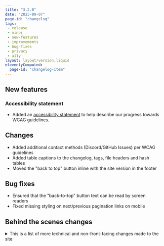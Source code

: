 ```yaml
---
title: "3.2.0"
date: "2025-09-07"
page-id: "changelog"
tags: 
 - release
 - minor
 - new-features
 - improvements
 - bug-fixes
 - privacy
 - a11y
layout: layout/version.liquid
eleventyComputed:
  page-id: "changelog-item"
---
```


## New features
### Accessibility statement
- Added an [accessibility statement](/accessibility/) to help describe our progress towards WCAG guidelines.

## Changes
- Added additional contact methods (Discord/GitHub Issues) per WCAG guidelines
- Added table captions to the changelog, tags, file headers and hash tables
- Moved the "back to top" button inline with the site version in the footer

## Bug fixes
- Ensured that the "back-to-top" button text can be read by screen readers
- Fixed missing styling on next/previous pagination links on mobile

## Behind the scenes changes
<details>
<summary>This is a list of more technical and non-front-facing changes made to the site  </summary>

### Changes/improvements
- Updated 11ty to latest version [3.1.2](https://github.com/11ty/eleventy/releases/tag/v3.1.2)
- Updated Bootstrap SCSS to the latest version [5.3.4](https://github.com/twbs/bootstrap/releases/tag/v5.3.4)
- Updated Bootstrap icons to the latest version [1.13.1](https://github.com/twbs/icons/releases/tag/v1.13.1)
- Fixed an issue where the H1 tag was not the first tag on a page
- Fixed the link color on changelog items

</details>